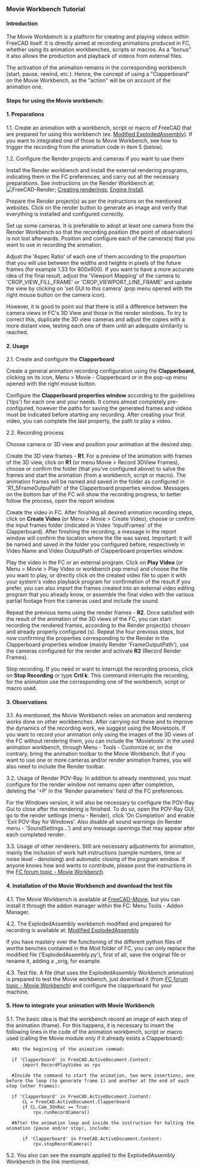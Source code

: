 ### Movie Workbench Tutorial
        
#### Introduction

The Movie Workbench is a platform for creating and playing videos within FreeCAD itself. It is directly aimed at recording animations produced in FC, whether using its animation workbenches, scripts or macros. As a "bonus" it also allows the production and playback of videos from external files.
    
The activation of the animation remains in the corresponding workbench (start, pause, rewind, etc.). Hence, the concept of using a "Clapperboard" on the Movie Workbench, as the "action" will be on account of the animation one.


#### Steps for using the Movie workbench:

#### 1. Preparations

1.1. Create an animation with a workbench, script or macro of FreeCAD that are prepared for using this workbench (ex. [Modified ExplodedAssembly](https://github.com/Francisco-Rosa/ExplodedAssembly)). If you want to integrated one of those to Movie Workbench, see how to trigger the recording from the animation code in item 5 (below).

1.2. Configure the Render projects and cameras if you want to use them

Install the Render workbench and install the external rendering programs, indicating them in the FC preferences, and carry out all the necessary preparations. See instructions on the Render Workbench at:
![FreeCAD-Render](ttps://github.com/FreeCAD/FreeCAD-render); [Creating renderings](https://wiki.freecadweb.org/Manual:Creating_renderings); [Engine Install](https://github.com/FreeCAD/FreeCAD-render/blob/master/docs/EngineInstall.md).

Prepare the Render project(s) as per the instructions on the mentioned websites. Click on the render button to generate an image and verify that everything is installed and configured correctly.
    
Set up some cameras. It is preferable to adopt at least one camera from the Render Workbench so that the recording position (the point of observation) is not lost afterwards. Position and configure each of the camera(s) that you want to use in recording the animation.

Adjust the 'Aspec Ratio' of each one of them according to the proportion that you will use between the widths and heights in pixels of the future frames (for example 1.33 for 800x600). If you want to have a more accurate idea of the final result, adjust the 'Viewport Mapping' of the camera to 'CROP_VIEW_FILL_FRAME' or 'CROP_VIEWPORT_LINE_FRAME' and update the view by clicking on 'set GUI to this camera' (pop menu opened with the right mouse button on the camera icon).

However, it is good to point out that there is still a difference between the camera views in FC's 3D View and those in the render windows. To try to correct this, duplicate the 3D view cameras and adjust the copies with a more distant view, testing each one of them until an adequate similarity is reached.
     
#### 2. Usage

2.1. Create and configure the **Clapperboard**

Create a general animation recording configuration using the **Clapperboard**, clicking on its icon, Menu > Movie - Clapperboard or in the pop-up menu opened with the right mouse button.

Configure the **Clapperboard properties window** according to the guidelines ('tips') for each one and your needs. It comes almost completely pre-configured, however the paths for saving the generated frames and videos must be indicated before starting any recording. After creating your first video, you can complete the last property, the path to play a video.
     
2.2. Recording process

Choose camera or 3D view and position your animation at the desired step.

Create the 3D view frames - **R1**. For a preview of the animation with frames of the 3D view, click on **R1** (or menu Movie > Record 3DView Frames), choose or confirm the folder (that you've configured above) to salve the frames and start the animation (from a workbench, script or macro). The animation frames will be named and saved in the folder as configured in 'R1_5FrameOutpuPath' of the Clapperboard properties window. Messages on the bottom bar of the FC will show the recording progress, to better follow the process, open the report window.

Create the video in FC. After finishing all desired animation recording steps, click on **Create Video** (or Menu > Movie > Create Video), choose or confirm the input frames folder (indicated in Video 'InputFrames' of the Clapperboard). After finishing the recording, a message in the report window will confirm the location where the file was saved. Important: it will be named and saved in the folder you configured before, respectively in Video Name and Video OutputPath of Clapperboard properties window.

Play the video in the FC or an external program. Click on **Play Video** (or Menu > Movie > Play Video or workbench pop menu) and choose the file you want to play, or directly click on the created video file to open it with your system's video playback program for confirmation of the result.If you prefer, you can also import the frames created into an external video editing program that you already know, or assemble the final video with the various partial footage from the cameras used and include the sound.

Repeat the previous items using the render frames - **R2**. Once satisfied with the result of the animation of the 3D views of the FC, you can start recording the rendered frames, according to the Render project(s) chosen and already properly configured (s). Repeat the four previous steps, but now confirming the properties corresponding to the Render in the Clapperboard properties window (mainly Render 'FrameOutputPath'), use the cameras configured for the render and activate **R2** (Record Render Frames).

Stop recording. If you need or want to interrupt the recording process, click on **Stop Recording** or type **Crtl k**. This command interrupts the recording, for the animation use the corresponding one of the workbench, script or macro used.

#### 3. Observations

3.1. As mentioned, the Movie Workbench relies on animation and rendering works done on other workbenches. After carrying out these and to improve the dynamics of the recording work, we suggest using the Movietools. If you want to record your animation only using the images of the 3D views of the FC without rendering them, you can include the 'Movietools' in the used animation workbench, through Menu - Tools - Customize or, on the contrary, bring the animation toolbar to the Movie Workbench. But if you want to use one or more cameras and/or render animation frames, you will also need to include the Render toolbar.

3.2. Usage of Render POV-Ray. In addition to already mentioned, you must configure for the render window not remains open after completion, deleting the '+P' in the 'Render parameters' field of the FC preferences.

For the Windows version, it will also be necessary to configure the POV-Ray Gui to close after the rendering is finished. To do so, open the POV-Ray GUI, go to the render settings (menu - Render), click 'On Completion' and enable 'Exit POV-Ray for Windows'. Also disable all sound warnings (in Render menu - 'SoundSettings...') and any message openings that may appear after each completed render.

3.3. Usage of other renderers. Still are necessary adjustments for animation, mainly the inclusion of work halt instructions (sample numbers, time or noise level - denoising) and automatic closing of the program window. If anyone knows how and wants to contribute, please post the instructions in the [FC forum topic - Movie Workbench](https://forum.freecadweb.org/viewtopic.php?f=8&t=74432).

#### 4. Installation of the Movie Workbench and download the test file
    
4.1. The Movie Workbench is available at [FreeCAD-Movie](https://github.com/Francisco-Rosa/FreeCAD-Movie), but you can install it through the addon manager within the FC: Menu Tools - Addon Manager.

4.2. The ExplodedAssembly workbench modified and prepared for recording is available at: [Modified ExplodedAssembly](https://github.com/Francisco-Rosa/ExplodedAssembly)

If you have mastery over the functioning of the different python files of worthe benches contained in the Mod folder of FC, you can only replace the modified file ('ExplodedAssembly.py'), first of all, save the original file or rename it, adding a _orig, for example.

4.3. Test file. A file (that uses the ExplodedAssembly Workbench animation) is prepared to test the Movie workbench, just download it (from [FC forum topic - Movie Workbench](https://forum.freecadweb.org/viewtopic.php?f=8&t=74432)) and configure the clapperboard for your machine.

#### 5. How to integrate your animation with Movie Workbench

5.1. The basic idea is that the workbench record an image of each step of the animation (frame). For this happens, it is necessary to insert the following lines in the code of the animation workbench, script or macro used (calling the Movie module only if it already exists a Clapperboard):

      #At the beginning of the animation commad:

      if 'Clapperboard' in FreeCAD.ActiveDocument.Content:
          import RecordPlayVideo as rpv

      #Inside the command to start the animation, two more insertions, one before the loop (to generate frame 1) and another at the end of each step (other frames):

      if 'Clapperboard' in FreeCAD.ActiveDocument.Content:
          CL = FreeCAD.ActiveDocument.Clapperboard
          if CL.Cam_3OnRec == True:
              rpv.runRecordCamera()
  
      #After the animation loop and inside the instruction for halting the animation (pause and/or stop), include:
  
          if 'Clapperboard' in FreeCAD.ActiveDocument.Content:
              rpv.stopRecordCamera()

5.2. You also can see the example applied to the ExplodedAssembly Workbench in the link mentioned.
